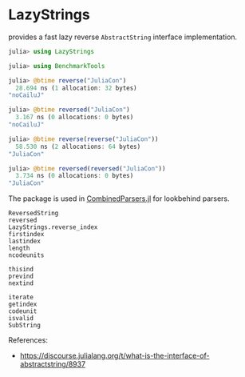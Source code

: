 # LazyStrings
provides a fast lazy reverse `AbstractString` interface implementation.

```julia
julia> using LazyStrings

julia> using BenchmarkTools

julia> @btime reverse("JuliaCon")
  28.694 ns (1 allocation: 32 bytes)
"noCailuJ"

julia> @btime reversed("JuliaCon")
  3.167 ns (0 allocations: 0 bytes)
"noCailuJ"

julia> @btime reverse(reverse("JuliaCon"))
  58.530 ns (2 allocations: 64 bytes)
"JuliaCon"

julia> @btime reversed(reversed("JuliaCon"))
  3.734 ns (0 allocations: 0 bytes)
"JuliaCon"
```

The package is used in [CombinedParsers.jl](https://github.com/gkappler/CombinedParsers.jl) for lookbehind parsers.


```@docs
ReversedString
reversed
LazyStrings.reverse_index
firstindex
lastindex
length
ncodeunits
```

```@docs
thisind
prevind
nextind
```

```@docs
iterate
getindex
codeunit
isvalid
SubString
```


References:
- https://discourse.julialang.org/t/what-is-the-interface-of-abstractstring/8937
